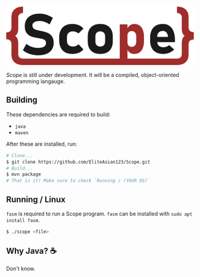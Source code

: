 <img src="img/Scope.svg" alt="Scope Logo"/>

*Scope* is still under development. It will be a compiled, object-oriented programming langauge.

## Building

These dependencies are required to build:
- `java`
- `maven`

After these are installed, run:

```bash
# Clone...
$ git clone https://github.com/EliteAsian123/Scope.git
# Build...
$ mvn package
# That is it! Make sure to check `Running / (YOUR OS)`
```

## Running / Linux

`fasm` is required to run a Scope program.
`fasm` can be installed with `sudo apt install fasm`.

```bash
$ ./scope <file>
```

## Why Java? ☕

Don't know.